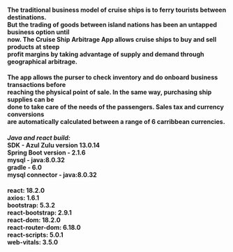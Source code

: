 <H4>The traditional business model of cruise ships is to ferry tourists between destinations.</br>
But the trading of goods between island nations has been an untapped business option until</br>
now. The Cruise Ship Arbitrage App allows cruise ships to buy and sell products at steep</br>
profit margins by taking advantage of supply and demand through geographical arbitrage.</br></H4>

<H4>The app allows the purser to check inventory and do onboard business transactions before</br>
reaching the physical point of sale. In the same way, purchasing ship supplies can be</br>
done to take care of the needs of the passengers. Sales tax and currency conversions</br>
are automatically calculated between a range of 6 carribbean currencies.</br></H4>

<H4>
<i>Java and react build:</i></br>
SDK - Azul Zulu version 13.0.14</br>
Spring Boot version - 2.1.6</br>
mysql - java:8.0.32</br>
gradle - 6.0</br>
mysql connector - java:8.0.32</br></H4>

<H4>
react: 18.2.0</br>
axios: 1.6.1</br>
bootstrap: 5.3.2</br>
react-bootstrap: 2.9.1</br>
react-dom: 18.2.0</br>
react-router-dom: 6.18.0</br>
react-scripts: 5.0.1</br>
web-vitals: 3.5.0</br></H4>


